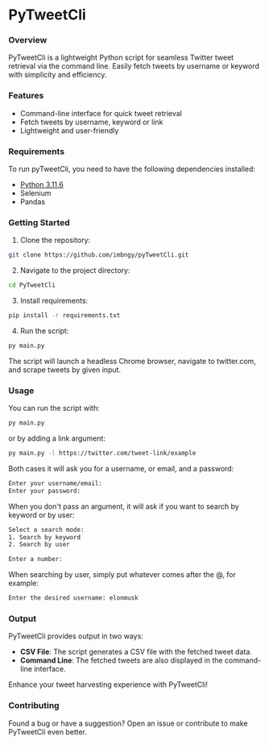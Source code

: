 # PyTweetCli

### Overview

PyTweetCli is a lightweight Python script for seamless Twitter tweet retrieval via the command line. Easily fetch tweets by username or keyword with simplicity and efficiency.

### Features

- Command-line interface for quick tweet retrieval
- Fetch tweets by username, keyword or link
- Lightweight and user-friendly

### Requirements

To run pyTweetCli, you need to have the following dependencies installed:
- [Python 3.11.6](https://www.python.org/downloads/)
- Selenium
- Pandas

### Getting Started

1. Clone the repository:
```bash
git clone https://github.com/imbngy/pyTweetCli.git
```

2. Navigate to the project directory:
```bash
cd PyTweetCli
```

3. Install requirements:
```bash
pip install -r requirements.txt
```

4. Run the script:
```bash
py main.py
```

The script will launch a headless Chrome browser, navigate to twitter.com, and scrape tweets by given input.

### Usage

You can run the script with:
```bash
py main.py
```

or by adding a link argument:
```bash
py main.py -l https://twitter.com/tweet-link/example
```

Both cases it will ask you for a username, or email, and a password:
```bash
Enter your username/email:
Enter your password:
```

When you don't pass an argument, it will ask if you want to search by keyword or by user:
```bash
Select a search mode: 
1. Search by keyword
2. Search by user

Enter a number:
```
When searching by user, simply put whatever comes after the @, for example:
```bash
Enter the desired username: elonmusk
```

### Output

PyTweetCli provides output in two ways:

- **CSV File**: The script generates a CSV file with the fetched tweet data.
- **Command Line**: The fetched tweets are also displayed in the command-line interface.

Enhance your tweet harvesting experience with PyTweetCli!

### Contributing

Found a bug or have a suggestion? Open an issue or contribute to make PyTweetCli even better.
